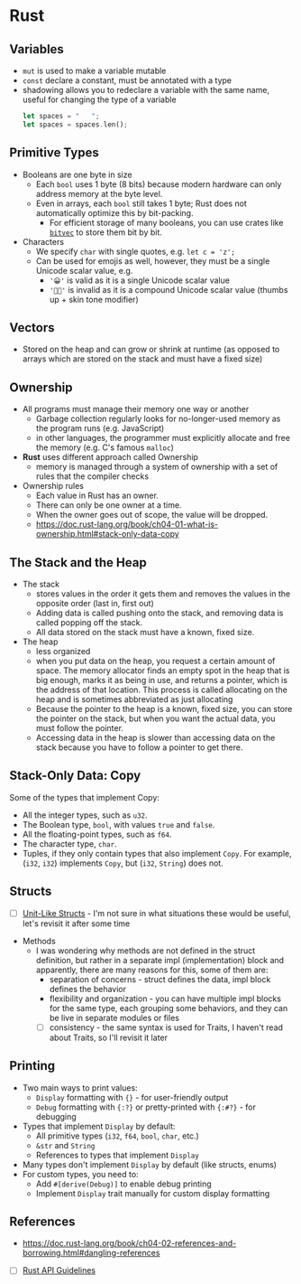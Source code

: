 # Rust

## Variables

- `mut` is used to make a variable mutable
- `const` declare a constant, must be annotated with a type
- shadowing allows you to redeclare a variable with the same name, useful for changing the type of a
  variable
  ```rust
  let spaces = "   ";
  let spaces = spaces.len();
  ```

## Primitive Types

- Booleans are one byte in size
  - Each `bool` uses 1 byte (8 bits) because modern hardware can only address memory at the byte
    level.
  - Even in arrays, each `bool` still takes 1 byte; Rust does not automatically optimize this by
    bit-packing.
    - For efficient storage of many booleans, you can use crates like
      [`bitvec`](https://github.com/ferrilab/bitvec) to store them bit by bit.
- Characters
  - We specify `char` with single quotes, e.g. `let c = 'z';`
  - Can be used for emojis as well, however, they must be a single Unicode scalar value, e.g.
    - `'😀'` is valid as it is a single Unicode scalar value
    - `'👍🏼'` is invalid as it is a compound Unicode scalar value (thumbs up + skin tone modifier)

## Vectors

- Stored on the heap and can grow or shrink at runtime (as opposed to arrays which are stored on the
  stack and must have a fixed size)

## Ownership

- All programs must manage their memory one way or another
  - Garbage collection regularly looks for no-longer-used memory as the program runs (e.g.
    JavaScript)
  - in other languages, the programmer must explicitly allocate and free the memory (e.g. C's famous
    `malloc`)
- **Rust** uses different approach called Ownership
  - memory is managed through a system of ownership with a set of rules that the compiler checks
- Ownership rules
  - Each value in Rust has an owner.
  - There can only be one owner at a time.
  - When the owner goes out of scope, the value will be dropped.
  - https://doc.rust-lang.org/book/ch04-01-what-is-ownership.html#stack-only-data-copy

## The Stack and the Heap

- The stack
  - stores values in the order it gets them and removes the values in the opposite order (last in,
    first out)
  - Adding data is called pushing onto the stack, and removing data is called popping off the stack.
  - All data stored on the stack must have a known, fixed size.
- The heap
  - less organized
  - when you put data on the heap, you request a certain amount of space. The memory allocator finds
    an empty spot in the heap that is big enough, marks it as being in use, and returns a pointer,
    which is the address of that location. This process is called allocating on the heap and is
    sometimes abbreviated as just allocating
  - Because the pointer to the heap is a known, fixed size, you can store the pointer on the stack,
    but when you want the actual data, you must follow the pointer.
  - Accessing data in the heap is slower than accessing data on the stack because you have to follow
    a pointer to get there.

## Stack-Only Data: Copy

Some of the types that implement Copy:

- All the integer types, such as `u32`.
- The Boolean type, `bool`, with values `true` and `false`.
- All the floating-point types, such as `f64`.
- The character type, `char`.
- Tuples, if they only contain types that also implement `Copy`. For example, (`i32`, `i32`)
  implements `Copy`, but (`i32`, `String`) does not.

## Structs

- [ ] [Unit-Like Structs](https://doc.rust-lang.org/book/ch05-01-defining-structs.html#unit-like-structs-without-any-fields) -
      I'm not sure in what situations these would be useful, let's revisit it after some time
- Methods
  - I was wondering why methods are not defined in the struct definition, but rather in a separate
    impl (implementation) block and apparently, there are many reasons for this, some of them are:
    - separation of concerns - struct defines the data, impl block defines the behavior
    - flexibility and organization - you can have multiple impl blocks for the same type, each
      grouping some behaviors, and they can be live in separate modules or files
    - [ ] consistency - the same syntax is used for Traits, I haven't read about Traits, so I'll
          revisit it later

## Printing

- Two main ways to print values:
  - `Display` formatting with `{}` - for user-friendly output
  - `Debug` formatting with `{:?}` or pretty-printed with `{:#?}` - for debugging
- Types that implement `Display` by default:
  - All primitive types (`i32`, `f64`, `bool`, `char`, etc.)
  - `&str` and `String`
  - References to types that implement `Display`
- Many types don't implement `Display` by default (like structs, enums)
- For custom types, you need to:
  - Add `#[derive(Debug)]` to enable debug printing
  - Implement `Display` trait manually for custom display formatting

## References

- https://doc.rust-lang.org/book/ch04-02-references-and-borrowing.html#dangling-references
- [ ] [Rust API Guidelines](https://rust-lang.github.io/api-guidelines/)
